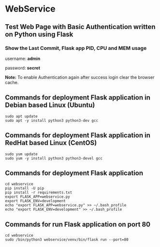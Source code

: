 # WebService
## Test Web Page with Basic Authentication written on Python using Flask
### Show the Last Commit, Flask app PID, CPU and MEM usage

username: **admin**

password: **secret**

**Note:** To enable Authentication again after success login clear the browser cache.

## Commands for deployment Flask application in Debian based Linux (Ubuntu)

    sudo apt update
    sudo apt -y install python3 python3-dev gcc

## Commands for deployment Flask application in RedHat based Linux (CentOS)

    sudo yum update
    sudo yum -y install python3 python3-devel gcc

## Commands for deployment Flask application

    cd webservice
    pip install -U pip
    pip install -r requirements.txt
    export FLASK_APP=webservice.py
    export FLASK_ENV=development
    echo "export FLASK_APP=webservice.py" >> ~/.bash_profile
    echo "export FLASK_ENV=development" >> ~/.bash_profile

## Commands for run Flask application on port 80 
    cd webservice
    sudo /bin/python3 webservice/venv/bin/flask run --port=80
